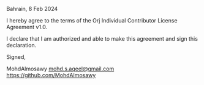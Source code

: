 Bahrain, 8 Feb 2024

I hereby agree to the terms of the Orj Individual Contributor License
Agreement v1.0.

I declare that I am authorized and able to make this agreement and sign this
declaration.

Signed,

MohdAlmosawy mohd.s.aqeel@gmail.com  https://github.com/MohdAlmosawy
